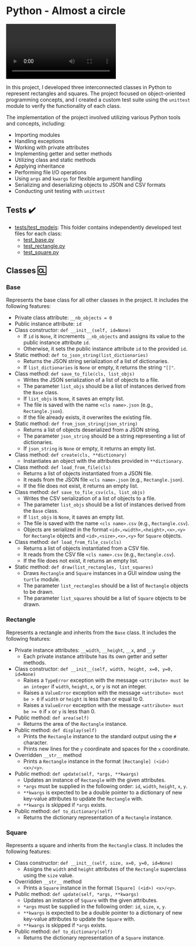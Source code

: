 # Python - Almost a circle

![Circle](https://s3.amazonaws.com/intranet-projects-files/holbertonschool-higher-level_programming+/331/giphy.mp4)

In this project, I developed three interconnected classes in Python to represent rectangles and squares. The project focused on object-oriented programming concepts, and I created a custom test suite using the `unittest` module to verify the functionality of each class.

The implementation of the project involved utilizing various Python tools and concepts, including:
- Importing modules
- Handling exceptions
- Working with private attributes
- Implementing getter and setter methods
- Utilizing class and static methods
- Applying inheritance
- Performing file I/O operations
- Using `args` and `kwargs` for flexible argument handling
- Serializing and deserializing objects to JSON and CSV formats
- Conducting unit testing with `unittest`

## Tests :heavy_check_mark:

* [tests/test_models](./tests/test_models): This folder contains independently developed test files for each class:
  * [test_base.py](./tests/test_models/test_base.py)
  * [test_rectangle.py](./tests/test_models/test_rectangle.py)
  * [test_square.py](./tests/test_models/test_square.py)

## Classes :cl:

### Base
Represents the base class for all other classes in the project. It includes the following features:

- Private class attribute: `__nb_objects = 0`
- Public instance attribute: `id`
- Class constructor: `def __init__(self, id=None)`
  - If `id` is `None`, it increments `__nb_objects` and assigns its value to the public instance attribute `id`.
  - Otherwise, it sets the public instance attribute `id` to the provided `id`.
- Static method: `def to_json_string(list_dictionaries)`
  - Returns the JSON string serialization of a list of dictionaries.
  - If `list_dictionaries` is `None` or empty, it returns the string `"[]"`.
- Class method: `def save_to_file(cls, list_objs)`
  - Writes the JSON serialization of a list of objects to a file.
  - The parameter `list_objs` should be a list of instances derived from the `Base` class.
  - If `list_objs` is `None`, it saves an empty list.
  - The file is saved with the name `<cls name>.json` (e.g., `Rectangle.json`).
  - If the file already exists, it overwrites the existing file.
- Static method: `def from_json_string(json_string)`
  - Returns a list of objects deserialized from a JSON string.
  - The parameter `json_string` should be a string representing a list of dictionaries.
  - If `json_string` is `None` or empty, it returns an empty list.
- Class method: `def create(cls, **dictionary)`
  - Instantiates an object with the attributes provided in `**dictionary`.
- Class method: `def load_from_file(cls)`
  - Returns a list of objects instantiated from a JSON file.
  - It reads from the JSON file `<cls name>.json` (e.g., `Rectangle.json`).
  - If the file does not exist, it returns an empty list.
- Class method: `def save_to_file_csv(cls, list_objs)`
  - Writes the CSV serialization of a list of objects to a file.
  - The parameter `list_objs` should be a list of instances derived from the `Base` class.
  - If `list_objs` is `None`, it saves an empty list.
  - The file is saved with the name `<cls name>.csv` (e.g., `Rectangle.csv`).
  - Objects are serialized in the format `<id>,<width>,<height>,<x>,<y>` for `Rectangle` objects and `<id>,<size>,<x>,<y>` for `Square` objects.
- Class method: `def load_from_file_csv(cls)`
  - Returns a list of objects instantiated from a CSV file.
  - It reads from the CSV file `<cls name>.csv` (e.g., `Rectangle.csv`).
  - If the file does not exist, it returns an empty list.
- Static method: `def draw(list_rectangles, list_squares)`
  - Draws `Rectangle` and `Square` instances in a GUI window using the `turtle` module.
  - The parameter `list_rectangles` should be a list of `Rectangle` objects to be drawn.
  - The parameter `list_squares` should be a list of `Square` objects to be drawn.

### Rectangle
Represents a rectangle and inherits from the `Base` class. It includes the following features:

- Private instance attributes: `__width`, `__height`, `__x`, and `__y`
  - Each private instance attribute has its own getter and setter methods.
- Class constructor: `def __init__(self, width, height, x=0, y=0, id=None)`
  - Raises a `TypeError` exception with the message `<attribute> must be an integer` if `width`, `height`, `x`, or `y` is not an integer.
  - Raises a `ValueError` exception with the message `<attribute> must be > 0` if `width` or `height` is less than or equal to 0.
  - Raises a `ValueError` exception with the message `<attribute> must be >= 0` if `x` or `y` is less than 0.
- Public method: `def area(self)`
  - Returns the area of the `Rectangle` instance.
- Public method: `def display(self)`
  - Prints the `Rectangle` instance to the standard output using the `#` character.
  - Prints new lines for the `y` coordinate and spaces for the `x` coordinate.
- Overridden `__str__` method
  - Prints a `Rectangle` instance in the format `[Rectangle] (<id>) <x>/<y>`.
- Public method: `def update(self, *args, **kwargs)`
  - Updates an instance of `Rectangle` with the given attributes.
  - `*args` must be supplied in the following order: `id`, `width`, `height`, `x`, `y`.
  - `**kwargs` is expected to be a double pointer to a dictionary of new key-value attributes to update the `Rectangle` with.
  - `**kwargs` is skipped if `*args` exists.
- Public method: `def to_dictionary(self)`
  - Returns the dictionary representation of a `Rectangle` instance.

### Square
Represents a square and inherits from the `Rectangle` class. It includes the following features:

- Class constructor: `def __init__(self, size, x=0, y=0, id=None)`
  - Assigns the `width` and `height` attributes of the `Rectangle` superclass using the `size` value.
- Overridden `__str__` method
  - Prints a `Square` instance in the format `[Square] (<id>) <x>/<y>`.
- Public method: `def update(self, *args, **kwargs)`
  - Updates an instance of `Square` with the given attributes.
  - `*args` must be supplied in the following order: `id`, `size`, `x`, `y`.
  - `**kwargs` is expected to be a double pointer to a dictionary of new key-value attributes to update the `Square` with.
  - `**kwargs` is skipped if `*args` exists.
- Public method: `def to_dictionary(self)`
  - Returns the dictionary representation of a `Square` instance.
